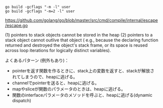 
```
go build -gcflags "-m -l" user
go build -gcflags "-m=2 -l" user
```
https://github.com/golang/go/blob/master/src/cmd/compile/internal/escape/escape.go


(1) pointers to stack objects cannot be stored in the heap
(2) pointers to a stack object cannot outlive that object (
   e.g., because the declaring function returned and destroyed the object's stack frame, or its space is reused across loop iterations for logically distinct variables).


よくあるパターン (例外もあり)：
- pointerを返す関数を作るときに、stack上の変数を返すと、stackが解放されてしまうので、heapに逃げる。
- channelでpointerを送ると、heapに逃げる。
- mapやsliceが関数のパラメータのときは、heapに逃げる。
- 関数のinterfaceパラメータのメソッドを呼ぶと、heapに逃げる(dynamic dispatch)
